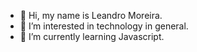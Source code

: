 - 👋 Hi, my name is Leandro Moreira.
- 👀 I’m interested in technology in general.
- 🌱 I’m currently learning Javascript.

